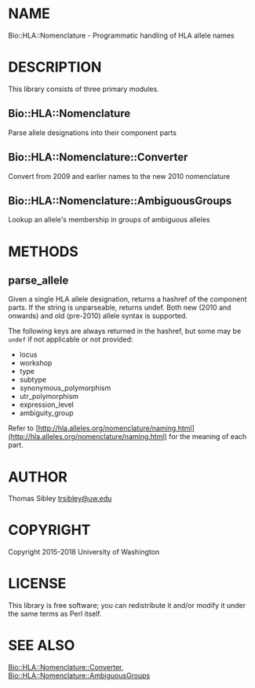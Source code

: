 # NAME

Bio::HLA::Nomenclature - Programmatic handling of HLA allele names

# DESCRIPTION

This library consists of three primary modules.

## Bio::HLA::Nomenclature

Parse allele designations into their component parts

## Bio::HLA::Nomenclature::Converter

Convert from 2009 and earlier names to the new 2010 nomenclature

## Bio::HLA::Nomenclature::AmbiguousGroups

Lookup an allele's membership in groups of ambiguous alleles

# METHODS

## parse\_allele

Given a single HLA allele designation, returns a hashref of the component
parts.  If the string is unparseable, returns undef.  Both new (2010 and
onwards) and old (pre-2010) allele syntax is supported.

The following keys are always returned in the hashref, but some may be `undef`
if not applicable or not provided:

- locus
- workshop
- type
- subtype
- synonymous\_polymorphism
- utr\_polymorphism
- expression\_level
- ambiguity\_group

Refer to [http://hla.alleles.org/nomenclature/naming.html](http://hla.alleles.org/nomenclature/naming.html) for the meaning of
each part.

# AUTHOR

Thomas Sibley <trsibley@uw.edu>

# COPYRIGHT

Copyright 2015-2018 University of Washington

# LICENSE

This library is free software; you can redistribute it and/or modify
it under the same terms as Perl itself.

# SEE ALSO

[Bio::HLA::Nomenclature::Converter](https://metacpan.org/pod/Bio::HLA::Nomenclature::Converter),
[Bio::HLA::Nomenclature::AmbiguousGroups](https://metacpan.org/pod/Bio::HLA::Nomenclature::AmbiguousGroups)
